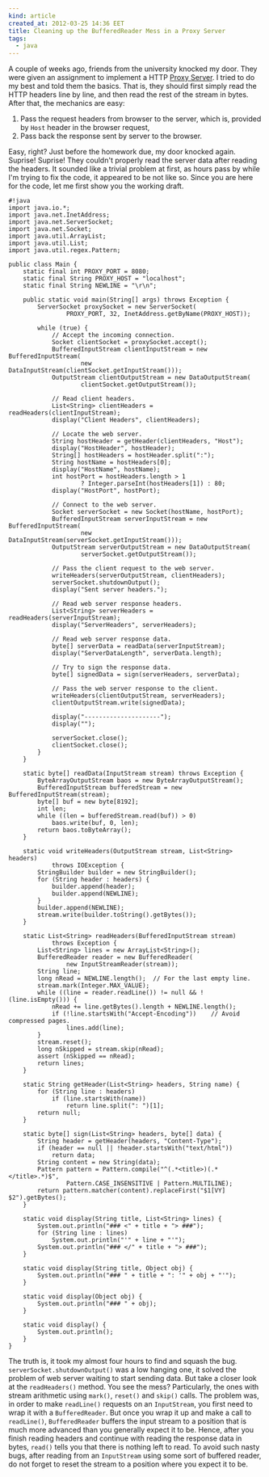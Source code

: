 ```yaml
---
kind: article
created_at: 2012-03-25 14:36 EET
title: Cleaning up the BufferedReader Mess in a Proxy Server 
tags:
  - java
---
```


A couple of weeks ago, friends from the university knocked my door. They were given an assignment to implement a HTTP [Proxy Server](http://en.wikipedia.org/wiki/Proxy_server). I tried to do my best and told them the basics. That is, they should first simply read the HTTP headers line by line, and then read the rest of the stream in bytes. After that, the mechanics are easy:

1. Pass the request headers from browser to the server, which is, provided by `Host` header in the browser request,
2. Pass back the response sent by server to the browser.

Easy, right? Just before the homework due, my door knocked again. Suprise! Suprise! They couldn't properly read the server data after reading the headers. It sounded like a trivial problem at first, as hours pass by while I'm trying to fix the code, it appeared to be not like so. Since you are here for the code, let me first show you the working draft.

    #!java
    import java.io.*;
    import java.net.InetAddress;
    import java.net.ServerSocket;
    import java.net.Socket;
    import java.util.ArrayList;
    import java.util.List;
    import java.util.regex.Pattern;
    
    public class Main {
        static final int PROXY_PORT = 8080;
        static final String PROXY_HOST = "localhost";
        static final String NEWLINE = "\r\n";
     
        public static void main(String[] args) throws Exception {
            ServerSocket proxySocket = new ServerSocket(
                    PROXY_PORT, 32, InetAddress.getByName(PROXY_HOST));
     
            while (true) {
                // Accept the incoming connection.
                Socket clientSocket = proxySocket.accept();
                BufferedInputStream clientInputStream = new BufferedInputStream(
                        new DataInputStream(clientSocket.getInputStream()));
                OutputStream clientOutputStream = new DataOutputStream(
                        clientSocket.getOutputStream());
     
                // Read client headers.
                List<String> clientHeaders = readHeaders(clientInputStream);
                display("Client Headers", clientHeaders);
     
                // Locate the web server.
                String hostHeader = getHeader(clientHeaders, "Host");
                display("HostHeader", hostHeader);
                String[] hostHeaders = hostHeader.split(":");
                String hostName = hostHeaders[0];
                display("HostName", hostName);
                int hostPort = hostHeaders.length > 1
                        ? Integer.parseInt(hostHeaders[1]) : 80;
                display("HostPort", hostPort);
     
                // Connect to the web server.
                Socket serverSocket = new Socket(hostName, hostPort);
                BufferedInputStream serverInputStream = new BufferedInputStream(
                        new DataInputStream(serverSocket.getInputStream()));
                OutputStream serverOutputStream = new DataOutputStream(
                        serverSocket.getOutputStream());
     
                // Pass the client request to the web server.
                writeHeaders(serverOutputStream, clientHeaders);
                serverSocket.shutdownOutput();
                display("Sent server headers.");
     
                // Read web server response headers.
                List<String> serverHeaders = readHeaders(serverInputStream);
                display("ServerHeaders", serverHeaders);
     
                // Read web server response data.
                byte[] serverData = readData(serverInputStream);
                display("ServerDataLength", serverData.length);
     
                // Try to sign the response data.
                byte[] signedData = sign(serverHeaders, serverData);
     
                // Pass the web server response to the client.
                writeHeaders(clientOutputStream, serverHeaders);
                clientOutputStream.write(signedData);
     
                display("---------------------");
                display("");
     
                serverSocket.close();
                clientSocket.close();
            }
        }
     
        static byte[] readData(InputStream stream) throws Exception {
            ByteArrayOutputStream baos = new ByteArrayOutputStream();
            BufferedInputStream bufferedStream = new BufferedInputStream(stream);
            byte[] buf = new byte[8192];
            int len;
            while ((len = bufferedStream.read(buf)) > 0)
                baos.write(buf, 0, len);
            return baos.toByteArray();
        }
     
        static void writeHeaders(OutputStream stream, List<String> headers)
                throws IOException {
            StringBuilder builder = new StringBuilder();
            for (String header : headers) {
                builder.append(header);
                builder.append(NEWLINE);
            }
            builder.append(NEWLINE);
            stream.write(builder.toString().getBytes());
        }
     
        static List<String> readHeaders(BufferedInputStream stream)
                throws Exception {
            List<String> lines = new ArrayList<String>();
            BufferedReader reader = new BufferedReader(
                    new InputStreamReader(stream));
            String line;
            long nRead = NEWLINE.length();  // For the last empty line.
            stream.mark(Integer.MAX_VALUE);
            while ((line = reader.readLine()) != null && !(line.isEmpty())) {
                nRead += line.getBytes().length + NEWLINE.length();
                if (!line.startsWith("Accept-Encoding"))    // Avoid compressed pages.
                    lines.add(line);
            }
            stream.reset();
            long nSkipped = stream.skip(nRead);
            assert (nSkipped == nRead);
            return lines;
        }
     
        static String getHeader(List<String> headers, String name) {
            for (String line : headers)
                if (line.startsWith(name))
                    return line.split(": ")[1];
            return null;
        }
     
        static byte[] sign(List<String> headers, byte[] data) {
            String header = getHeader(headers, "Content-Type");
            if (header == null || !header.startsWith("text/html"))
                return data;
            String content = new String(data);
            Pattern pattern = Pattern.compile("^(.*<title>)(.*</title>.*)$",
                    Pattern.CASE_INSENSITIVE | Pattern.MULTILINE);
            return pattern.matcher(content).replaceFirst("$1[VY] $2").getBytes();
        }
     
        static void display(String title, List<String> lines) {
            System.out.println("### <" + title + "> ###");
            for (String line : lines)
                System.out.println("'" + line + "'");
            System.out.println("### </" + title + "> ###");
        }
     
        static void display(String title, Object obj) {
            System.out.println("### " + title + ": '" + obj + "'");
        }
     
        static void display(Object obj) {
            System.out.println("### " + obj);
        }
     
        static void display() {
            System.out.println();
        }
    }

The truth is, it took my almost four hours to find and squash the bug. `serverSocket.shutdownOutput()` was a low hanging one, it solved the problem of web server waiting to start sending data. But take a closer look at the `readHeaders()` method. You see the mess? Particularly, the ones with stream arithmetic using `mark()`, `reset()` and `skip()` calls. The problem was, in order to make `readLine()` requests on an `InputStream`, you first need to wrap it with a `BufferedReader`. But once you wrap it up and make a call to `readLine()`, `BufferedReader` buffers the input stream to a position that is much more advanced than you generally expect it to be. Hence, after you finish reading headers and continue with reading the response data in bytes, `read()` tells you that there is nothing left to read. To avoid such nasty bugs, after reading from an `InputStream` using some sort of buffered reader, do not forget to reset the stream to a position where you expect it to be.

